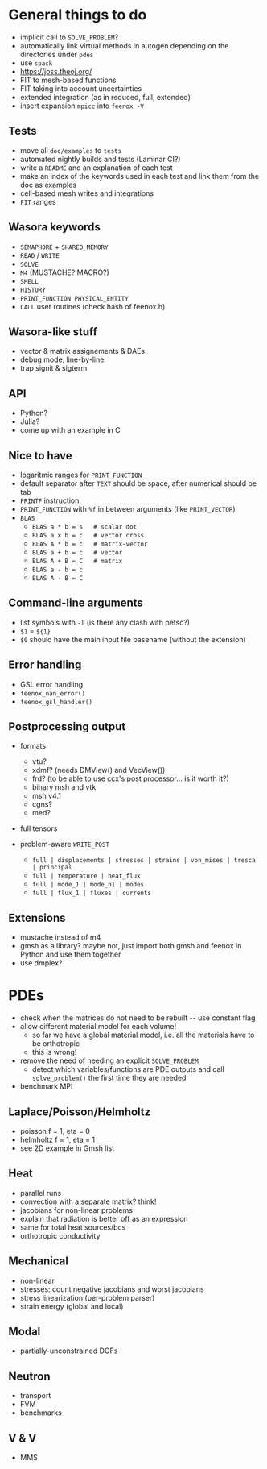 # General things to do

 * implicit call to `SOLVE_PROBLEM`?
 * automatically link virtual methods in autogen depending on the directories under `pdes`
 * use `spack`
 * https://joss.theoj.org/
 * FIT to mesh-based functions
 * FIT taking into account uncertainties
 * extended integration (as in reduced, full, extended)
 * insert expansion `mpicc` into `feenox -V`
 
## Tests

 * move all `doc/examples` to `tests`
 * automated nightly builds and tests (Laminar CI?)
 * write a `README` and an explanation of each test
 * make an index of the keywords used in each test and link them from the doc as examples
 * cell-based mesh writes and integrations
 * `FIT` ranges

## Wasora keywords

 * `SEMAPHORE` + `SHARED_MEMORY`
 * `READ` / `WRITE`
 * `SOLVE`
 * `M4` (MUSTACHE? MACRO?)
 * `SHELL`
 * `HISTORY`
 * `PRINT_FUNCTION PHYSICAL_ENTITY`
 * `CALL` user routines (check hash of feenox.h)
 
## Wasora-like stuff

 * vector & matrix assignements & DAEs
 * debug mode, line-by-line
 * trap signit & sigterm

## API

 * Python?
 * Julia?
 * come up with an example in C

## Nice to have

 * logaritmic ranges for `PRINT_FUNCTION`
 * default separator after `TEXT` should be space, after numerical should be tab
 * `PRINTF` instruction
 * `PRINT_FUNCTION` with `%f` in between arguments (like `PRINT_VECTOR`)
 * `BLAS` 
   - `BLAS a * b = s   # scalar dot`
   - `BLAS a x b = c   # vector cross`
   - `BLAS A * b = c   # matrix-vector`
   - `BLAS a + b = c   # vector`
   - `BLAS A + B = C   # matrix`
   - `BLAS a - b = c`
   - `BLAS A - B = C`
   
 
## Command-line arguments

 * list symbols with `-l` (is there any clash with petsc?)
 * `$1` = `${1}`
 * `$0` should have the main input file basename (without the extension)
 
## Error handling 
 
 * GSL error handling
 * `feenox_nan_error()`
 * `feenox_gsl_handler()`

## Postprocessing output

 * formats
   - vtu?
   - xdmf? (needs DMView() and VecView())
   - frd? (to be able to use ccx's post processor... is it worth it?)
   - binary msh and vtk
   - msh v4.1
   - cgns?
   - med?
 
 * full tensors
 * problem-aware `WRITE_POST`
   - `full | displacements | stresses | strains | von_mises | tresca | principal`
   - `full | temperature | heat_flux`
   - `full | mode_1 | mode_n1 | modes`
   - `full | flux_1 | fluxes | currents`
 
## Extensions
 
 * mustache instead of m4
 * gmsh as a library? maybe not, just import both gmsh and feenox in Python and use them together
 * use dmplex?
 
# PDEs

 * check when the matrices do not need to be rebuilt -- use constant flag
 * allow different material model for each volume!
   - so far we have a global material model, i.e. all the materials have to be orthotropic
   - this is wrong!
 * remove the need of needing an explicit `SOLVE_PROBLEM`
   - detect which variables/functions are PDE outputs and call `solve_problem()` the first time they are needed
 * benchmark MPI
 
## Laplace/Poisson/Helmholtz

 * poisson f = 1, eta = 0
 * helmholtz f = 1, eta = 1
 * see 2D example in Gmsh list
 
## Heat

 * parallel runs
 * convection with a separate matrix? think!
 * jacobians for non-linear problems
 * explain that radiation is better off as an expression
 * same for total heat sources/bcs
 * orthotropic conductivity
 
## Mechanical

 * non-linear
 * stresses: count negative jacobians and worst jacobians
 * stress linearization (per-problem parser)
 * strain energy (global and local)

## Modal

 * partially-unconstrained DOFs
 
## Neutron

 * transport
 * FVM
 * benchmarks
 
## V & V

 * MMS

